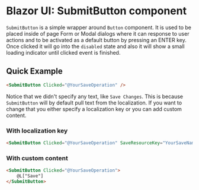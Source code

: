 # Blazor UI: SubmitButton component

`SubmitButton` is a simple wrapper around `Button` component. It is used to be placed inside of page Form or Modal dialogs where it can response to user actions and to be activated as a default button by pressing an ENTER key. Once clicked it will go into the `disabled` state and also it will show a small loading indicator until clicked event is finished.

## Quick Example

```html
<SubmitButton Clicked="@YourSaveOperation" />
```

Notice that we didn't specify any text, like `Save Changes`. This is because `SubmitButton` will by default pull text from the localization. If you want to change that you either specify a localization key or you can add custom content.

### With localization key

```html
<SubmitButton Clicked="@YourSaveOperation" SaveResourceKey="YourSaveName" />
```

### With custom content

```html
<SubmitButton Clicked="@YourSaveOperation">
    @L["Save"]
</SubmitButton>
```